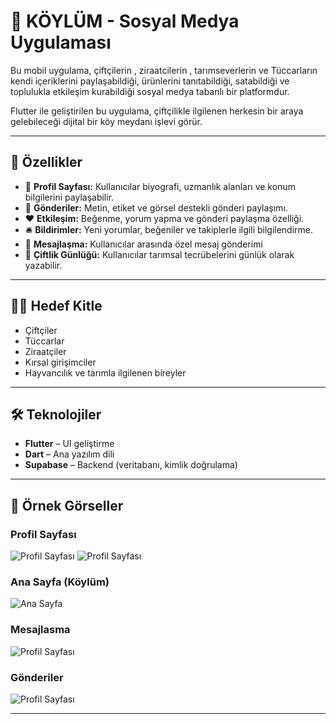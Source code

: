 # 🚜 KÖYLÜM - Sosyal Medya Uygulaması

Bu mobil uygulama, çiftçilerin , ziraatcilerin , tarımseverlerin ve Tüccarların  kendi içeriklerini paylaşabildiği, ürünlerini tanıtabildiği, satabildiği ve toplulukla etkileşim kurabildiği sosyal medya tabanlı bir platformdur.

Flutter ile geliştirilen bu uygulama, çiftçilikle ilgilenen herkesin bir araya gelebileceği dijital bir köy meydanı işlevi görür.

---

## 📱 Özellikler

- 👤 **Profil Sayfası:** Kullanıcılar biyografi, uzmanlık alanları ve konum bilgilerini paylaşabilir.
- 🐄 **Gönderiler:** Metin, etiket ve görsel destekli gönderi paylaşımı.
- ❤️ **Etkileşim:** Beğenme, yorum yapma ve gönderi paylaşma özelliği.
- 🛎️ **Bildirimler:** Yeni yorumlar, beğeniler ve takiplerle ilgili bilgilendirme.
- 💬 **Mesajlaşma:** Kullanıcılar arasında özel mesaj gönderimi 
- 📓 **Çiftlik Günlüğü:** Kullanıcılar tarımsal tecrübelerini günlük olarak yazabilir.

---

## 🧑‍🌾 Hedef Kitle

- Çiftçiler
- Tüccarlar
- Ziraatçiler
- Kırsal girişimciler
- Hayvancılık ve tarımla ilgilenen bireyler

---

## 🛠️ Teknolojiler

- **Flutter** – UI geliştirme
- **Dart** – Ana yazılım dili
- **Supabase** – Backend (veritabanı, kimlik doğrulama)


---

## 📸 Örnek Görseller

### Profil Sayfası
![Profil Sayfası](./screenshots/profile.png)
![Profil Sayfası](./screenshots/profile2.png)

### Ana Sayfa (Köylüm)
![Ana Sayfa](./screenshots/home.png)

### Mesajlasma
![Profil Sayfası](./screenshots/Mesaj.png)

### Gönderiler
![Profil Sayfası](./screenshots/gönderi.png)

---


